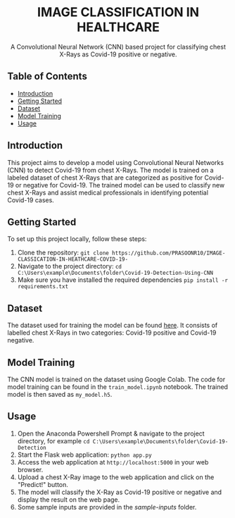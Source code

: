 <h1 align="center">IMAGE CLASSIFICATION IN HEALTHCARE</h1>

<p align="center">A Convolutional Neural Network (CNN) based project for classifying chest X-Rays as Covid-19 positive or negative.</p>

## Table of Contents
- [Introduction](#introduction)
- [Getting Started](#getting-started)
- [Dataset](#dataset)
- [Model Training](#model-training)
- [Usage](#usage)

## Introduction
This project aims to develop a model using Convolutional Neural Networks (CNN) to detect Covid-19 from chest X-Rays. The model is trained on a labeled dataset of chest X-Rays that are categorized as positive for Covid-19 or negative for Covid-19. The trained model can be used to classify new chest X-Rays and assist medical professionals in identifying potential Covid-19 cases.

## Getting Started
To set up this project locally, follow these steps:

1. Clone the repository: `git clone https://github.com/PRASOONR10/IMAGE-CLASSICATION-IN-HEATHCARE-COVID-19-`
2. Navigate to the project directory: `cd C:\Users\example\Documents\folder\Covid-19-Detection-Using-CNN`
3. Make sure you have installed the required dependencies `pip install -r requirements.txt`

## Dataset
The dataset used for training the model can be found [here](https://www.kaggle.com/datasets/mr3suvhro/covid-19-xray-image-dataset-with-huge-samples). It consists of labelled chest X-Rays in two categories: Covid-19 positive and Covid-19 negative.

## Model Training
The CNN model is trained on the dataset using Google Colab. The code for model training can be found in the `train_model.ipynb` notebook. The trained model is then saved as `my_model.h5`.


## Usage
1. Open the Anaconda Powershell Prompt & navigate to the project directory, for example `cd C:\Users\example\Documents\folder\Covid-19-Detection`
2. Start the Flask web application: `python app.py`
3. Access the web application at `http://localhost:5000` in your web browser.
4. Upload a chest X-Ray image to the web application and click on the "Predict!" button.
5. The model will classify the X-Ray as Covid-19 positive or negative and display the result on the web page.
6. Some sample inputs are provided in the <i>sample-inputs</i> folder. 
